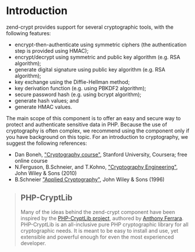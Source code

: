 # Introduction

zend-crypt provides support for several cryptographic tools, with the following
features:

- encrypt-then-authenticate using symmetric ciphers (the authentication step is
  provided using HMAC);
- encrypt/decrypt using symmetric and public key algorithm (e.g. RSA algorithm);
- generate digital signature using public key algorithm (e.g. RSA algorithm);
- key exchange using the Diffie-Hellman method;
- key derivation function (e.g. using PBKDF2 algorithm);
- secure password hash (e.g. using bcrypt algorithm);
- generate hash values; and
- generate HMAC values.

The main scope of this component is to offer an easy and secure way to protect
and authenticate sensitive data in PHP. Because the use of cryptography is often
complex, we recommend using the component only if you have background on this
topic. For an introduction to cryptography, we suggest the following references:

- Dan Boneh, ["Cryptography course"](https://www.coursera.org/course/crypto),
  Stanford University, Coursera; free online course
- N.Ferguson, B.Schneier, and T.Kohno, ["Cryptography Engineering"](http://www.schneier.com/book-ce.html),
  John Wiley & Sons (2010)
- B.Schneier ["Applied Cryptography"](http://www.schneier.com/book-applied.html),
  John Wiley & Sons (1996)

> ## PHP-CryptLib
>
> Many of the ideas behind the zend-crypt component have been inspired by the
> [PHP-CryptLib project](https://github.com/ircmaxell/PHP-CryptLib), authored by
> [Anthony Ferrara](http://blog.ircmaxell.com/). PHP-CryptLib is an
> all-inclusive pure PHP cryptographic library for all cryptographic needs. It
> is meant to be easy to install and use, yet extensible and powerful enough for
> even the most experienced developer.
